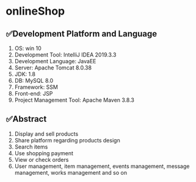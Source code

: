# onlineShop
## ✅Development Platform and Language
1. OS: win 10
2. Development Tool: IntelliJ IDEA 2019.3.3
3. Development Language: JavaEE
4. Server: Apache Tomcat 8.0.38
5. JDK: 1.8
6. DB: MySQL 8.0
7. Framework: SSM
8. Front-end: JSP
9. Project Management Tool: Apache Maven 3.8.3

## ✅Abstract
1. Display and sell products
2. Share platform regarding products design
3. Search items
4. Use shopping payment
5. View or check orders
6. User management, item management, events management, message management, works management and so on
